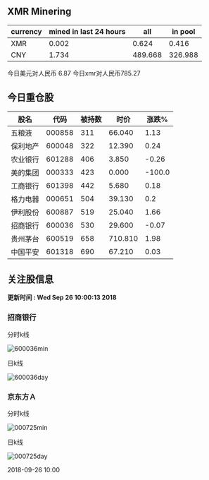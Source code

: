 ## XMR Minering

|currency|mined in last 24 hours|all|in pool|
|---|---|---|---|
|XMR|0.002|0.624|0.416|
|CNY|1.734|489.668|326.988|

今日美元对人民币 6.87	今日xmr对人民币785.27


## 今日重仓股 

|股名|代码|被持数|时价|涨跌%|
|---|---|---|---|---|
|五粮液|000858|311|66.040|1.13|
|保利地产|600048|322|12.390|0.24|
|农业银行|601288|406|3.850|-0.26|
|美的集团|000333|423|0.000|-100.0|
|工商银行|601398|442|5.680|0.18|
|格力电器|000651|504|39.130|0.2|
|伊利股份|600887|519|25.040|1.66|
|招商银行|600036|530|29.600|-0.07|
|贵州茅台|600519|658|710.810|1.98|
|中国平安|601318|690|67.210|0.03|

## 关注股信息
**更新时间 : Wed Sep 26 10:00:13 2018**
### 招商银行 
分时k线

![600036min](http://image.sinajs.cn/newchart/min/n/sh600036.gif)

日k线

![600036day](http://image.sinajs.cn/newchart/daily/n/sh600036.gif)

### 京东方Ａ 
分时k线

![000725min](http://image.sinajs.cn/newchart/min/n/sz000725.gif)

日k线

![000725day](http://image.sinajs.cn/newchart/daily/n/sz000725.gif)

2018-09-26 10:00